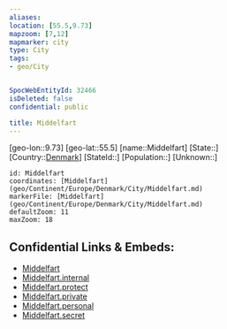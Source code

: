 ```yaml
---
aliases: 
location: [55.5,9.73]
mapzoom: [7,12] 
mapmarker: city 
type: City
tags:
- geo/City


SpocWebEntityId: 32466
isDeleted: false
confidential: public

title: Middelfart
---
```

[geo-lon::9.73]
[geo-lat::55.5]
[name::Middelfart]
[State::]
[Country::[Denmark](geo/Continent/Europe/Denmark.md)]
[StateId::]
[Population::]
[Unknown::]


```leaflet
id: Middelfart
coordinates: [Middelfart](geo/Continent/Europe/Denmark/City/Middelfart.md)
markerFile: [Middelfart](geo/Continent/Europe/Denmark/City/Middelfart.md)
defaultZoom: 11 
maxZoom: 18
```


## Confidential Links & Embeds: 
- [Middelfart](../../../../../../_public/geo/Continent/Europe/Denmark/City/Middelfart.md) 
- [Middelfart.internal](../../../../../../_internal/geo/Continent/Europe/Denmark/City/Middelfart.internal.md) 
- [Middelfart.protect](../../../../../../_protect/geo/Continent/Europe/Denmark/City/Middelfart.protect.md) 
- [Middelfart.private](../../../../../../_private/geo/Continent/Europe/Denmark/City/Middelfart.private.md) 
- [Middelfart.personal](../../../../../../_personal/geo/Continent/Europe/Denmark/City/Middelfart.personal.md) 
- [Middelfart.secret](../../../../../../_secret/geo/Continent/Europe/Denmark/City/Middelfart.secret.md) 
